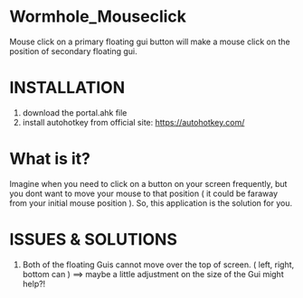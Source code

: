 # Wormhole_Mouseclick
Mouse click on a primary floating gui button will make a mouse click on the position of secondary floating gui.

# INSTALLATION
1) download the portal.ahk file
2) install autohotkey from official site: https://autohotkey.com/

# What is it?
Imagine when you need to click on a button on your screen frequently, but you dont want to move your mouse to that position ( it could be faraway from your initial mouse position ). So, this application is the solution for you.

# ISSUES & SOLUTIONS
1) Both of the floating Guis cannot move over the top of screen. ( left, right, bottom can )
   ==> maybe a little adjustment on the size of the Gui might help?!
